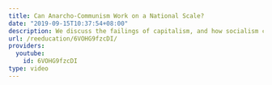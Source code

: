 ```yaml
---
title: Can Anarcho-Communism Work on a National Scale?
date: "2019-09-15T10:37:54+08:00"
description: We discuss the failings of capitalism, and how socialism can solve them.
url: /reeducation/6VOHG9fzcDI/
providers:
  youtube:
    id: 6VOHG9fzcDI
type: video
---
```

